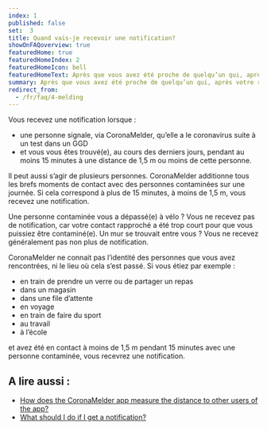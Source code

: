 ```yaml
---
index: 1
published: false
set:  3
title: Quand vais-je recevoir une notification?
showOnFAQoverview: true
featuredHome: true
featuredHomeIndex: 2
featuredHomeIcon: bell
featuredHomeText: Après que vous avez été proche de quelqu’un qui, après votre rencontre, fait le test et a le coronavirus.
summary: Après que vous avez été proche de quelqu’un qui, après votre rencontre, fait le test et a le coronavirus.
redirect_from: 
  - /fr/faq/4-melding
---
```

Vous recevez une notification lorsque :

- une personne signale, via CoronaMelder, qu’elle a le coronavirus suite à un test dans un GGD
- et vous vous êtes trouvé(e), au cours des derniers jours, pendant au moins 15 minutes à une distance de 1,5 m ou moins de cette personne.

Il peut aussi s’agir de plusieurs personnes. CoronaMelder additionne tous les brefs moments de contact avec des personnes contaminées sur une journée. Si cela correspond à plus de 15 minutes, à moins de 1,5 m, vous recevez une notification.

Une personne contaminée vous a dépassé(e) à vélo ? Vous ne recevez pas de notification, car votre contact rapproché a été trop court pour que vous puissiez être contaminé(e). Un mur se trouvait entre vous ? Vous ne recevez généralement pas non plus de notification.

CoronaMelder ne connait pas l’identité des personnes que vous avez rencontrées, ni le lieu où cela s’est passé. Si vous étiez par exemple :

- en train de prendre un verre ou de partager un repas
- dans un magasin
- dans une file d’attente
- en voyage
- en train de faire du sport
- au travail
- à l’école

et avez été en contact à moins de 1,5 m pendant 15 minutes avec une personne contaminée, vous recevrez une notification.

## A lire aussi :

- <a href="/{{page.lang}}/faq/2-1-hoe-meet-coronamelder-de-afstand" lang="en" hreflang="en">How does the CoronaMelder app measure the distance to other users of the app?</a> 
- <a href="/{{page.lang}}/faq/1-5-wat-moet-ik-doen-als-ik-een-melding-krijg" lang="en" hreflang="en">What should I do if I get a notification?</a>
